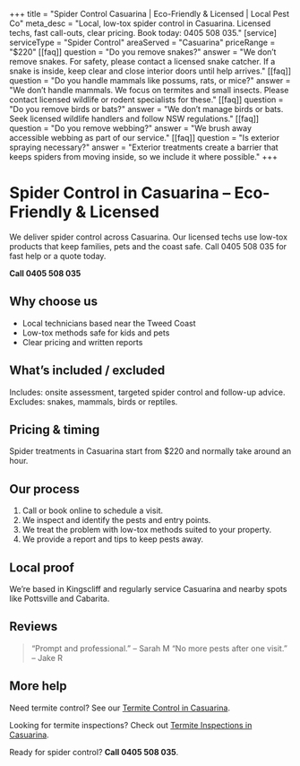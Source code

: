 +++
title = "Spider Control Casuarina | Eco-Friendly & Licensed | Local Pest Co"
meta_desc = "Local, low-tox spider control in Casuarina. Licensed techs, fast call-outs, clear pricing. Book today: 0405 508 035."
[service]
serviceType = "Spider Control"
areaServed = "Casuarina"
priceRange = "$220"
[[faq]]
question = "Do you remove snakes?"
answer = "We don’t remove snakes. For safety, please contact a licensed snake catcher. If a snake is inside, keep clear and close interior doors until help arrives."
[[faq]]
question = "Do you handle mammals like possums, rats, or mice?"
answer = "We don’t handle mammals. We focus on termites and small insects. Please contact licensed wildlife or rodent specialists for these."
[[faq]]
question = "Do you remove birds or bats?"
answer = "We don’t manage birds or bats. Seek licensed wildlife handlers and follow NSW regulations."
[[faq]]
question = "Do you remove webbing?"
answer = "We brush away accessible webbing as part of our service."
[[faq]]
question = "Is exterior spraying necessary?"
answer = "Exterior treatments create a barrier that keeps spiders from moving inside, so we include it where possible."
+++

# Spider Control in Casuarina – Eco-Friendly & Licensed

We deliver spider control across Casuarina. Our licensed techs use low-tox
products that keep families, pets and the coast safe. Call 0405 508 035 for fast
help or a quote today.

**Call 0405 508 035**

## Why choose us

- Local technicians based near the Tweed Coast
- Low-tox methods safe for kids and pets
- Clear pricing and written reports

## What’s included / excluded

Includes: onsite assessment, targeted spider control and follow-up advice. Excludes: snakes, mammals, birds or reptiles.

## Pricing & timing

Spider treatments in Casuarina start from $220 and normally take around an hour.

## Our process

1. Call or book online to schedule a visit.
2. We inspect and identify the pests and entry points.
3. We treat the problem with low-tox methods suited to your property.
4. We provide a report and tips to keep pests away.

## Local proof

We’re based in Kingscliff and regularly service Casuarina and nearby spots like Pottsville and Cabarita.

## Reviews

> “Prompt and professional.” – Sarah M
> “No more pests after one visit.” – Jake R

## More help

Need termite control? See our [Termite Control in Casuarina](/termite-control-casuarina/).

Looking for termite inspections? Check out [Termite Inspections in Casuarina](/termite-inspections-casuarina/).

Ready for spider control? **Call 0405 508 035**.
